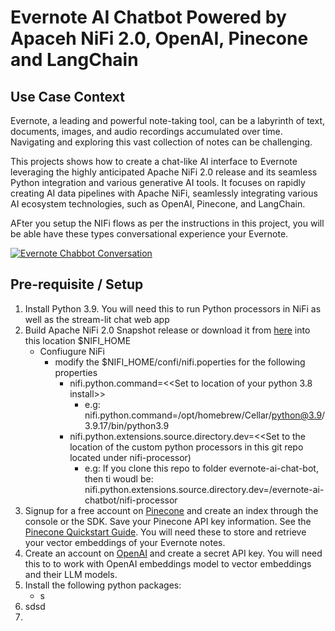 # Evernote AI Chatbot Powered by Apaceh NiFi 2.0, OpenAI, Pinecone and LangChain

## Use Case Context

Evernote, a leading and powerful note-taking tool, can be a labyrinth of text, documents, images, and audio recordings accumulated over time. Navigating and exploring this vast collection of notes can be challenging.

This projects shows how to create a chat-like AI interface to Evernote  leveraging the highly anticipated Apache NiFi 2.0 release and its seamless Python integration and various generative AI tools. It focuses on rapidly creating AI data pipelines with Apache NiFi, seamlessly integrating various AI ecosystem technologies, such as OpenAI, Pinecone, and LangChain. 

AFter you setup the NIFi flows as per the instructions in this project, you will be able have these types conversational experience your Evernote.

[![Evernote Chabbot Conversation](https://img.youtube.com/vi/RRMlWvh4ha0/0.jpg)](https://www.youtube.com/watch?v=RRMlWvh4ha0)


## Pre-requisite  / Setup

1. Install Python 3.9. You will need this to run Python processors in NiFi as well as the stream-lit chat web app
2. Build Apache NiFi 2.0 Snapshot release or download it from [here](https://drive.google.com/file/d/1xAuao9rV8F_CQBLqWLWp7P12iZpuuUEP/view?usp=drive_link) into this location $NIFI_HOME
   - Confiugure NiFi
     - modify the $NIFI_HOME/confi/nifi.poperties for the following properties
       - nifi.python.command=<<Set to location of your python 3.8 install>>
         - e.g:  nifi.python.command=/opt/homebrew/Cellar/python@3.9/3.9.17/bin/python3.9
       - nifi.python.extensions.source.directory.dev=<<Set to the location of the custom python processors in this git repo located under nifi-processor)
         - e.g: If you clone this repo to folder evernote-ai-chat-bot, then ti woudl be: nifi.python.extensions.source.directory.dev=/evernote-ai-chatbot/nifi-processor
2. Signup for a free account on [Pinecone](https://www.pinecone.io/) and create an index through the console or the SDK. Save your Pinecone API key information. See the [Pinecone Quickstart Guide](https://docs.pinecone.io/docs/quickstart). You will need these to store and retrieve your vector embeddings of your Evernote notes. 
3. Create an account on [OpenAI](https://platform.openai.com/) and create a secret API key. You will need this to to work with OpenAI embeddings model to vector embeddings and their LLM models.
5. Install the following python packages: 
   - s
6. sdsd
7. 


